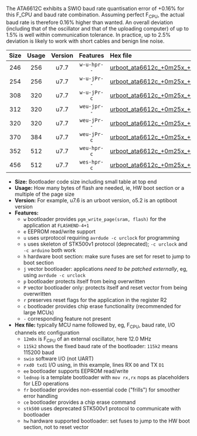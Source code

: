 The ATA6612C exhibits a SWIO baud rate quantisation error of +0.16% for this F_CPU and baud rate combination. Assuming perfect F<sub>CPU</sub>, the actual baud rate is therefore 0.16% higher than wanted. An overall deviation (including that of the oscillator and that of the uploading computer) of up to 1.5% is well within communication tolerance. In practice, up to 2.5% deviation is likely to work with short cables and benign line noise.

|Size|Usage|Version|Features|Hex file|
|:-:|:-:|:-:|:-:|:--|
|246|256|u7.7|`w-u-hpr--`|[urboot_ata6612c_+0m25x_+++9k6_swio_rxd0_txd1_lednop_hw.hex](https://raw.githubusercontent.com/stefanrueger/urboot.hex/main/mcus/ata6612c/external_oscillator/fcpu_+0m25x/br_+++9k6/urboot_ata6612c_+0m25x_+++9k6_swio_rxd0_txd1_lednop_hw.hex)|
|254|256|u7.7|`w-u-jPr--`|[urboot_ata6612c_+0m25x_+++9k6_swio_rxd0_txd1.hex](https://raw.githubusercontent.com/stefanrueger/urboot.hex/main/mcus/ata6612c/external_oscillator/fcpu_+0m25x/br_+++9k6/urboot_ata6612c_+0m25x_+++9k6_swio_rxd0_txd1.hex)|
|308|320|u7.7|`w-u-jPr-c`|[urboot_ata6612c_+0m25x_+++9k6_swio_rxd0_txd1_lednop_fr_ce.hex](https://raw.githubusercontent.com/stefanrueger/urboot.hex/main/mcus/ata6612c/external_oscillator/fcpu_+0m25x/br_+++9k6/urboot_ata6612c_+0m25x_+++9k6_swio_rxd0_txd1_lednop_fr_ce.hex)|
|312|320|u7.7|`weu-jpr--`|[urboot_ata6612c_+0m25x_+++9k6_swio_rxd0_txd1_ee_lednop.hex](https://raw.githubusercontent.com/stefanrueger/urboot.hex/main/mcus/ata6612c/external_oscillator/fcpu_+0m25x/br_+++9k6/urboot_ata6612c_+0m25x_+++9k6_swio_rxd0_txd1_ee_lednop.hex)|
|320|320|u7.7|`weu-jPr--`|[urboot_ata6612c_+0m25x_+++9k6_swio_rxd0_txd1_ee.hex](https://raw.githubusercontent.com/stefanrueger/urboot.hex/main/mcus/ata6612c/external_oscillator/fcpu_+0m25x/br_+++9k6/urboot_ata6612c_+0m25x_+++9k6_swio_rxd0_txd1_ee.hex)|
|370|384|u7.7|`weu-jPr-c`|[urboot_ata6612c_+0m25x_+++9k6_swio_rxd0_txd1_ee_lednop_fr_ce.hex](https://raw.githubusercontent.com/stefanrueger/urboot.hex/main/mcus/ata6612c/external_oscillator/fcpu_+0m25x/br_+++9k6/urboot_ata6612c_+0m25x_+++9k6_swio_rxd0_txd1_ee_lednop_fr_ce.hex)|
|352|512|u7.7|`weu-hpr-c`|[urboot_ata6612c_+0m25x_+++9k6_swio_rxd0_txd1_ee_lednop_fr_ce_hw.hex](https://raw.githubusercontent.com/stefanrueger/urboot.hex/main/mcus/ata6612c/external_oscillator/fcpu_+0m25x/br_+++9k6/urboot_ata6612c_+0m25x_+++9k6_swio_rxd0_txd1_ee_lednop_fr_ce_hw.hex)|
|456|512|u7.7|`wes-hpr-c`|[urboot_ata6612c_+0m25x_+++9k6_swio_rxd0_txd1_ee_lednop_fr_ce_stk500_hw.hex](https://raw.githubusercontent.com/stefanrueger/urboot.hex/main/mcus/ata6612c/external_oscillator/fcpu_+0m25x/br_+++9k6/urboot_ata6612c_+0m25x_+++9k6_swio_rxd0_txd1_ee_lednop_fr_ce_stk500_hw.hex)|

- **Size:** Bootloader code size including small table at top end
- **Usage:** How many bytes of flash are needed, ie, HW boot section or a multiple of the page size
- **Version:** For example, u7.6 is an urboot version, o5.2 is an optiboot version
- **Features:**
  + `w` bootloader provides `pgm_write_page(sram, flash)` for the application at `FLASHEND-4+1`
  + `e` EEPROM read/write support
  + `u` uses urprotocol requiring `avrdude -c urclock` for programming
  + `s` uses skeleton of STK500v1 protocol (deprecated); `-c urclock` and `-c arduino` both work
  + `h` hardware boot section: make sure fuses are set for reset to jump to boot section
  + `j` vector bootloader: applications *need to be patched externally*, eg, using `avrdude -c urclock`
  + `p` bootloader protects itself from being overwritten
  + `P` vector bootloader only: protects itself and reset vector from being overwritten
  + `r` preserves reset flags for the application in the register R2
  + `c` bootloader provides chip erase functionality (recommended for large MCUs)
  + `-` corresponding feature not present
- **Hex file:** typically MCU name followed by, eg, F<sub>CPU</sub>, baud rate, I/O channels etc configuration
  + `12m0x` is F<sub>CPU</sub> of an external oscillator, here 12.0 MHz
  + `115k2` shows the fixed baud rate of the bootloader: `115k2` means 115200 baud
  + `swio` software I/O (not UART)
  + `rxd0 txd1` I/O using, in this example, lines RX `D0` and TX `D1`
  + `ee` bootloader supports EEPROM read/write
  + `lednop` is a template bootloader with `mov rx,rx` nops as placeholders for LED operations
  + `fr` bootloader provides non-essential code ("frills") for smoother error handling
  + `ce` bootloader provides a chip erase command
  + `stk500` uses deprecated STK500v1 protocol to communicate with bootloader
  + `hw` hardware supported bootloader: set fuses to jump to the HW boot section, not to reset vector
